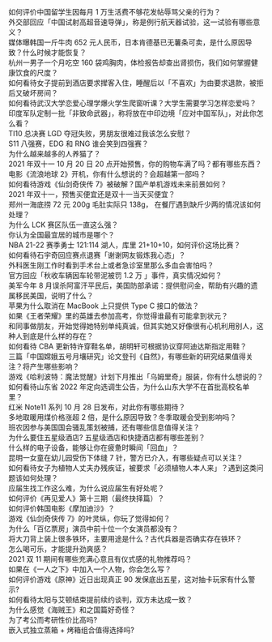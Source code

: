 如何评价中国留学生因每月 1 万生活费不够花发帖辱骂父亲的行为？  
外交部回应「中国试射高超音速导弹」，称是例行航天器试验，这一试验有哪些意义？  
媒体曝韩国一斤牛肉 652 元人民币，日本肯德基已无薯条可卖，是什么原因导致？什么时候才能恢复？  
杭州一男子一个月吃空 160 袋鸡胸肉，体检报告却查出肾损伤，我们如何掌握健康饮食的尺度？  
如何看待女子提前到酒店要求撵客入住，睡醒后以「不喜欢」为由要求退款，被拒后又破坏房间？  
如何看待武汉大学恋爱心理学爆火学生爬窗听课？大学生需要学习怎样恋爱吗？  
印度军队定制一批「非致命武器」，称将放在中印边境「应对中国军队」，对此你怎么看？  
TI10 总决赛 LGD 夺冠失败，男朋友很难过我该怎么安慰？  
S11 八强赛，EDG 和 RNG 谁会笑到四强赛？  
为什么越来越多的人养猫了？  
2021 年双十一 10 月 20 日 20 点开始预售，你的购物车满了吗？都有哪些东西？  
电影《流浪地球 2》开机，你有什么想说的？会超越第一部吗？  
如何看待游戏《仙剑奇侠传 7》被破解？国产单机游戏未来前景如何？  
2021 年双十一，预售买便宜还是双十一当天买便宜？  
郑州一海底捞 72 元 200g 毛肚实际只 138g， 在餐厅遇到缺斤少两的情况该如何处理？  
为什么 LCK 赛区队伍一直这么强？  
你认为全国最宜居的城市是哪个？  
NBA 21-22 赛季勇士 121:114 湖人，库里 21+10+10，如何评价这场比赛？  
如何看待石宇奇回应赛点退赛「谢谢网友锻炼我心态」？  
外科医生刚工作时看到手术台上或者急诊室里那么多血会害怕吗？  
官方回应「秋收车辆因车轮带泥被罚 1.2 万 」事件，真实情况如何？  
美军今年 8 月误杀阿富汗平民后，美国防部承诺：提供慰问金，帮助有兴趣的遗属移民美国，说明了什么？  
苹果为什么取消在 MacBook 上只提供 Type C 接口的做法？  
如果《王者荣耀》里的英雄去参加高考，你觉得谁最有可能拿到状元？  
和同事做朋友，开始觉得她特别单纯真诚，但其实她又好像很有心机利用别人，这种人到底是什么样的存在？  
如何看待 CBA 更新特许穿鞋名单，胡明轩可根据协议穿阿迪达斯指定用鞋？  
三篇「中国嫦娥五号月壤研究」论文登刊《自然》，有哪些新的研究结果值得关注？将产生哪些影响？  
游戏《哈利波特：魔法觉醒》计划下月推出「乌姆里奇」服装，你有什么想说的？  
如何看待山东省 2022 年定向选调生公告，为什么山东大学不在首批高校名单里？  
红米 Note11 系列 10 月 28 日发布，对此你有哪些期待？  
多地取暖用煤价格涨超 2 倍，是什么原因导致？冬季取暖会受到影响吗？  
班农因参与美国国会骚乱策划被捕，还有哪些信息值得关注？  
为什么要住五星级酒店? 五星级酒店和快捷酒店都有哪些差别？  
什么样的电子设备，能够让你在疲惫时瞬间「回血」？  
昆明一女童在幼儿园受伤下体缝 7 针，警方已介入，有哪些疑点可以关注？  
如何看待女子为植物人丈夫办残疾证，被要求「必须植物人本人来」？遇到这类问题该如何处理？  
应届生找工作这么难，为什么说应届生有好处呢？  
如何评价《再见爱人》第十三期（最终抉择篇）？  
如何评价韩国电影《摩加迪沙》？  
游戏《仙剑奇侠传 7》的叶灵纵，你玩了觉得如何？  
为什么「百亿票房」演员中前十位一个女演员都没有？  
将大刀背上装上很多铁环，主要用途是什么？古代兵器是否确实存在铁环？  
怎么喝可乐，才能提升劲爽感？  
2021 双 11 期间有哪些充满心意且有仪式感的礼物推荐吗？  
如果在《一人之下》中加入一个人物，你会怎么写？  
如何评价游戏《原神》近日出现真正 90 发保底出五星，这对抽卡玩家有什么警示?  
如何看待太阳与艾顿结束提前续约谈判，双方未达成一致？  
为什么感觉《海贼王》和之国篇好奇怪？  
为了考公而考研性价比高吗?  
嵌入式独立蒸箱 + 烤箱组合值得选择吗?  
